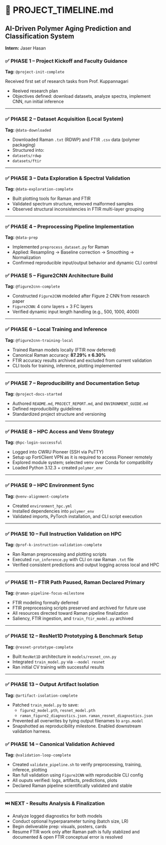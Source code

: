 # 📅 PROJECT_TIMELINE.md

## AI-Driven Polymer Aging Prediction and Classification System

**Intern:** Jaser Hasan

### ✅ PHASE 1 – Project Kickoff and Faculty Guidance

**Tag:** `@project-init-complete`

Received first set of research tasks from Prof. Kuppannagari

- Reeived research plan
- Objectives defined: download datasets, analyze spectra, implement CNN, run initial inference

---

### ✅ PHASE 2 – Dataset Acquisition (Local System)

**Tag:** `@data-downloaded`

- Downloaded Raman `.txt`  (RDWP) and FTIR `.csv` data (polymer packaging)
- Structured into:
- `datasets/rdwp`
- `datasets/ftir`

---

### ✅ PHASE 3 – Data Exploration & Spectral Validation

**Tag:** `@data-exploration-complete`

- Built plotting tools for Raman and FTIR
- Validated spectrum structure, removed malformed samples
- Observed structural inconsistencies in FTIR multi-layer grouping

---

### ✅ PHASE 4 – Preprocessing Pipeline Implementation

**Tag:** `@data-prep`

- Implemented `preprocess_dataset.py` for Raman
- Applied: Resampling -> Baseline correction -> Smoothing -> Normalization
- Confirmed reproducible input/output behavior and dynamic CLI control

### ✅ PHASE 5 – Figure2CNN Architecture Build

**Tag:** `@figure2cnn-complete`

- Constructed `Figure2CNN` modeled after Figure 2 CNN from research paper
- `Figure2CNN`: 4 conv layers + 3 FC layers
- Verified dynamic input length handling (e.g., 500, 1000, 4000)

---

### ✅ PHASE 6 – Local Training and Inference

**Tag:** `@figure2cnn-training-local`

- Trained Raman models locally (FTIR now deferred)
- Canonical Raman accuracy: **87.29% ± 6.30%**
- FTIR accuracy results archived and excluded from current validation
- CLI tools for training, inference, plotting implemented

---

### ✅ PHASE 7 –  Reproducibility and Documentation Setup

**Tag:** `@project-docs-started`

- Authored `README.md`, `PROJECT_REPORT.md`, and `ENVIRONMENT_GUIDE.md`
- Defined reproducibility guidelines
- Standardized project structure and versioning

---

### ✅ PHASE 8 – HPC Access and Venv Strategy

**Tag:** `@hpc-login-successful`

- Logged into CWRU Pioneer (SSH via PuTTY)
- Setup up FortiClient VPN as it is required to access Pioneer remotely
- Explored module system; selected venv over Conda for compatibility
- Loaded Python 3.12.3 + created `polymer_env`

---

### ✅ PHASE 9 – HPC Environment Sync

**Tag:** `@venv-alignment-complete`

- Created `environment_hpc.yml`
- Installed dependencies into `polymer_env`
- Validated imports, PyTorch installation, and CLI script execution

---

### ✅ PHASE 10 – Full Instruction Validation on HPC

**Tag:** `@prof-k-instruction-validation-complete`

- Ran Raman preprocessing and plotting scripts
- Executed `run_inference.py` with CLI on raw Raman `.txt` file
- Verified consistent predictions and output logging across local and HPC

---

### ✅ PHASE 11 – FTIR Path Paused, Raman Declared Primary

**Tag:** `@raman-pipeline-focus-milestone`

- FTIR modeling formally deferred
- FTIR preprocessing scripts preserved and archived for future use
- All resources directed toward Raman pipeline finalization
- Saliency, FTIR ingestion, and `train_ftir_model.py` archived

---

### ✅ PHASE 12 – ResNet1D Prototyping & Benchmark Setup

**Tag:** `@resnet-prototype-complete`

- Built `ResNet1D` architecture in `models/resnet_cnn.py`
- Integrated `train_model.py` via `--model resnet`
- Ran initial CV training with successful results

---

### ✅ PHASE 13 – Output Artifact Isolation

**Tag:** `@artifact-isolation-complete`  

- Patched `train_model.py` to save:
  - `figure2_model.pth`, `resnet_model.pth`
  - `raman_figure2_diagnostics.json`. `raman_resnet_diagnostics.json`
- Prevented all overwrites by tying output filenames to `args.model`
- Snapshotted as reproducibility milestone. Enabled downstream validation harness.

### ✅ PHASE 14 – Canonical Validation Achieved

**Tag:** `@validation-loop-complete`

- Created `validate_pipeline.sh` to verify preprocessing, training, inferece, plotting
- Ran full validation using `Figure2CNN` with reproducible CLI config
- All ouputs verified: logs, artifacts, predictions, plots
- Declared Raman pipeline scientifically validated and stable

---

### ⏭️ NEXT - Results Analysis & Finalization

- Analyze logged diagnostics for both models
- Conduct optional hyperparameter tuning (batch size, LR)
- Begin deliverable prep: visuals, posters, cards
- Resume FTIR work only after Raman path is fully stablized and documented & open FTIR conceptual error is resolved
